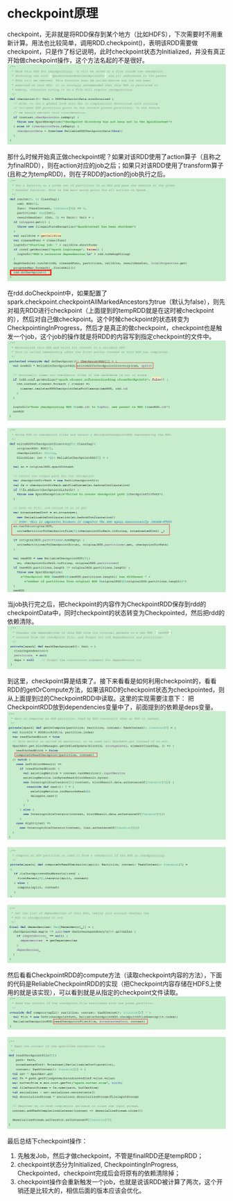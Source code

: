 # checkpoint原理

checkpoint，无非就是将RDD保存到某个地方（比如HDFS），下次需要时不用重新计算。用法也比较简单，调用RDD.checkpoint()，表明该RDD需要做checkpoint，只是作了标记说明，此时checkpoint状态为Initialized，并没有真正开始做checkpoint操作，这个方法名起的不是很好。
![code1](https://github.com/wbear1/spark_blog/blob/master/img/checkpoint/code1.png)

那什么时候开始真正做checkpoint呢？如果对该RDD使用了action算子（且称之为finalRDD），则在action对应的job之后；如果只对该RDD使用了transform算子(且称之为tempRDD)，则在子RDD的action的job执行之后。
![code2](https://github.com/wbear1/spark_blog/blob/master/img/checkpoint/code2.png)

在rdd.doCheckpoint中，如果配置了spark.checkpoint.checkpointAllMarkedAncestors为true（默认为false），则先对祖先RDD进行checkpoint（上面提到的tempRDD就是在这时被checkpoint的），然后对自己做checkpoint。这个时候checkpoint的状态转变为CheckpointingInProgress，然后才是真正的做checkpoint，checkpoint也是触发一个job，这个job的操作就是将RDD的内容写到指定checkpoint的文件中。
![code3](https://github.com/wbear1/spark_blog/blob/master/img/checkpoint/code3.png)

![code4](https://github.com/wbear1/spark_blog/blob/master/img/checkpoint/code4.png)

当job执行完之后，把checkpoint的内容作为CheckpointRDD保存到rdd的checkpointData中，同时checkpoint的状态转变为Checkpointed，然后把rdd的依赖清除。
![code5](https://github.com/wbear1/spark_blog/blob/master/img/checkpoint/code5.png)

到这里，checkpoint算是结束了。接下来看看是如何利用checkpoint的，看看RDD的getOrCompute方法，如果该RDD的checkpoint状态为checkpointed，则从上面提到过的CheckpointRDD中读取。这里的实现需要注意下： 把CheckpointRDD放到dependencies变量中了，前面提到的依赖是deps变量。
![code6](https://github.com/wbear1/spark_blog/blob/master/img/checkpoint/code6.png)

![code7](https://github.com/wbear1/spark_blog/blob/master/img/checkpoint/code7.png)

![code8](https://github.com/wbear1/spark_blog/blob/master/img/checkpoint/code8.png)

然后看看CheckpointRDD的compute方法（读取checkpoint内容的方法），下面的代码是ReliableCheckpointRDD的实现（把Checkpoint内容存储在HDFS上使用的就是该实现），可以看到就是从指定的checkpoint文件读取。
![code9](https://github.com/wbear1/spark_blog/blob/master/img/checkpoint/code9.png)

![code10](https://github.com/wbear1/spark_blog/blob/master/img/checkpoint/code10.png)

最后总结下checkpoint操作：
1. 先触发Job，然后才做checkpoint，不管是finalRDD还是tempRDD；
2. checkpoint状态分为Initialized, CheckpointingInProgress, Checkpointed，checkpoint完成后会将原有的依赖清除掉；
3. checkpoint操作会重新触发一个job，也就是说该RDD被计算了两次，这个开销还是比较大的，相信后面的版本应该会优化。